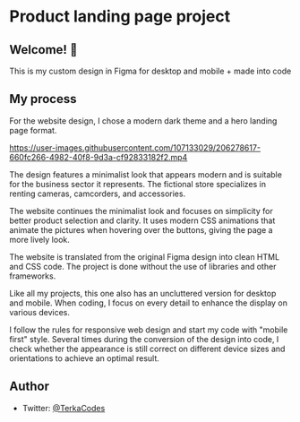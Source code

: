 # Product landing page project

## Welcome! 👋

This is my custom design in Figma for desktop and mobile + made into code

## My process

For the website design, I chose a modern dark theme and a hero landing page format.

https://user-images.githubusercontent.com/107133029/206278617-660fc266-4982-40f8-9d3a-cf92833182f2.mp4

The design features a minimalist look that appears modern and is suitable for the business sector it represents. The fictional store specializes in renting cameras, camcorders, and accessories.

The website continues the minimalist look and focuses on simplicity for better product selection and clarity. It uses modern CSS animations that animate the pictures when hovering over the buttons, giving the page a more lively look.

The website is translated from the original Figma design into clean HTML and CSS code. The project is done without the use of libraries and other frameworks.

Like all my projects, this one also has an uncluttered version for desktop and mobile. When coding, I focus on every detail to enhance the display on various devices.

I follow the rules for responsive web design and start my code with "mobile first" style. Several times during the conversion of the design into code, I check whether the appearance is still correct on different device sizes and orientations to achieve an optimal result.

## Author
- Twitter: [@TerkaCodes](https://twitter.com/TerkaCodes)
